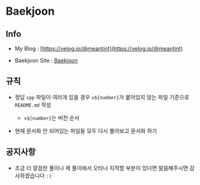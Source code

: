 # Baekjoon

## Info

- My Blog : [https://velog.io/@meantint](https://velog.io/@meantint)

- Baekjoon Site : [Baekjoon](https://www.acmicpc.net/)

## 규칙

- 정답 `cpp` 파일이 여러개 있을 경우 `v${number}`가 붙어있지 않는 파일 기준으로 `README.md` 작성

  - `v${number}`는 버전 순서

- 현재 문서화 안 되어있는 파일들 모두 다시 풀어보고 문서화 하기

## 공지사항

- 조금 더 깔끔한 풀이나 제 풀이에서 오타나 지적할 부분이 있다면 말씀해주시면 감사하겠습니다 `:)`